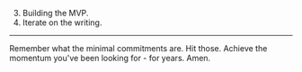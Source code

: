 3. Building the MVP.
4. Iterate on the writing.

---

Remember what the minimal commitments are. Hit those. Achieve the momentum you've been looking for - for years. Amen.